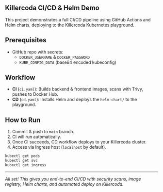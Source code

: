 ## Killercoda CI/CD & Helm Demo

This project demonstrates a full CI/CD pipeline using GitHub Actions and Helm charts, deploying to the Killercoda Kubernetes playground.

## Prerequisites
- GitHub repo with secrets:
  - `DOCKER_USERNAME` & `DOCKER_PASSWORD`
  - `KUBE_CONFIG_DATA` (base64 encoded kubeconfig)

## Workflow
- **CI** (`ci.yaml`): Builds backend & frontend images, scans with Trivy, pushes to Docker Hub.
- **CD** (`cd.yaml`): Installs Helm and deploys the `helm-chart/` to the playground.

## How to Run
1. Commit & push to `main` branch.
2. CI will run automatically.
3. Once CI succeeds, CD workflow deploys to your Killercoda cluster.
4. Access via Ingress host (`localhost` by default).

```bash
kubectl get pods
kubectl get svc
kubectl get ingress
```

---

_All set! This gives you end-to-end CI/CD with security scans, image registry, Helm charts, and automated deploy on Killercoda._

